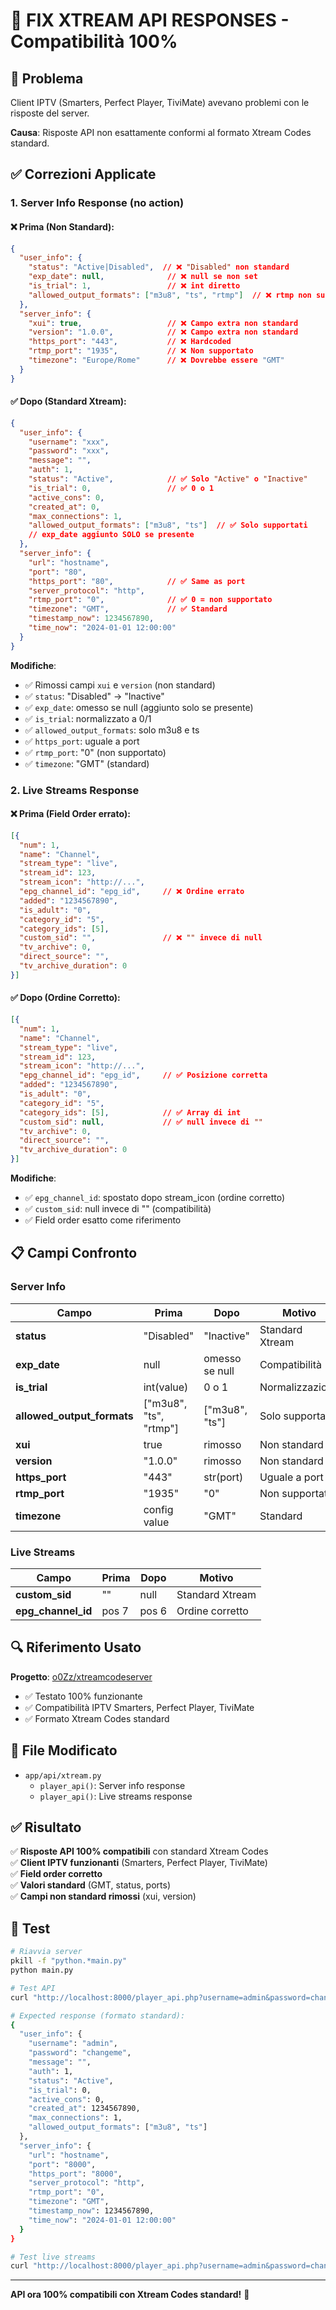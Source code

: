 # 🔧 FIX XTREAM API RESPONSES - Compatibilità 100%

## 🐛 Problema

Client IPTV (Smarters, Perfect Player, TiviMate) avevano problemi con le risposte del server.

**Causa**: Risposte API non esattamente conformi al formato Xtream Codes standard.

## ✅ Correzioni Applicate

### 1. **Server Info Response** (no action)

#### ❌ Prima (Non Standard):
```json
{
  "user_info": {
    "status": "Active|Disabled",  // ❌ "Disabled" non standard
    "exp_date": null,              // ❌ null se non set
    "is_trial": 1,                 // ❌ int diretto
    "allowed_output_formats": ["m3u8", "ts", "rtmp"]  // ❌ rtmp non supportato
  },
  "server_info": {
    "xui": true,                   // ❌ Campo extra non standard
    "version": "1.0.0",            // ❌ Campo extra non standard
    "https_port": "443",           // ❌ Hardcoded
    "rtmp_port": "1935",           // ❌ Non supportato
    "timezone": "Europe/Rome"      // ❌ Dovrebbe essere "GMT"
  }
}
```

#### ✅ Dopo (Standard Xtream):
```json
{
  "user_info": {
    "username": "xxx",
    "password": "xxx",
    "message": "",
    "auth": 1,
    "status": "Active",            // ✅ Solo "Active" o "Inactive"
    "is_trial": 0,                 // ✅ 0 o 1
    "active_cons": 0,
    "created_at": 0,
    "max_connections": 1,
    "allowed_output_formats": ["m3u8", "ts"]  // ✅ Solo supportati
    // exp_date aggiunto SOLO se presente
  },
  "server_info": {
    "url": "hostname",
    "port": "80",
    "https_port": "80",            // ✅ Same as port
    "server_protocol": "http",
    "rtmp_port": "0",              // ✅ 0 = non supportato
    "timezone": "GMT",             // ✅ Standard
    "timestamp_now": 1234567890,
    "time_now": "2024-01-01 12:00:00"
  }
}
```

**Modifiche**:
- ✅ Rimossi campi `xui` e `version` (non standard)
- ✅ `status`: "Disabled" → "Inactive"
- ✅ `exp_date`: omesso se null (aggiunto solo se presente)
- ✅ `is_trial`: normalizzato a 0/1
- ✅ `allowed_output_formats`: solo m3u8 e ts
- ✅ `https_port`: uguale a port
- ✅ `rtmp_port`: "0" (non supportato)
- ✅ `timezone`: "GMT" (standard)

### 2. **Live Streams Response**

#### ❌ Prima (Field Order errato):
```json
[{
  "num": 1,
  "name": "Channel",
  "stream_type": "live",
  "stream_id": 123,
  "stream_icon": "http://...",
  "epg_channel_id": "epg_id",     // ❌ Ordine errato
  "added": "1234567890",
  "is_adult": "0",
  "category_id": "5",
  "category_ids": [5],
  "custom_sid": "",               // ❌ "" invece di null
  "tv_archive": 0,
  "direct_source": "",
  "tv_archive_duration": 0
}]
```

#### ✅ Dopo (Ordine Corretto):
```json
[{
  "num": 1,
  "name": "Channel",
  "stream_type": "live",
  "stream_id": 123,
  "stream_icon": "http://...",
  "epg_channel_id": "epg_id",     // ✅ Posizione corretta
  "added": "1234567890",
  "is_adult": "0",
  "category_id": "5",
  "category_ids": [5],            // ✅ Array di int
  "custom_sid": null,             // ✅ null invece di ""
  "tv_archive": 0,
  "direct_source": "",
  "tv_archive_duration": 0
}]
```

**Modifiche**:
- ✅ `epg_channel_id`: spostato dopo stream_icon (ordine corretto)
- ✅ `custom_sid`: null invece di "" (compatibilità)
- ✅ Field order esatto come riferimento

## 📋 Campi Confronto

### Server Info

| Campo | Prima | Dopo | Motivo |
|-------|-------|------|--------|
| **status** | "Disabled" | "Inactive" | Standard Xtream |
| **exp_date** | null | omesso se null | Compatibilità |
| **is_trial** | int(value) | 0 o 1 | Normalizzazione |
| **allowed_output_formats** | ["m3u8", "ts", "rtmp"] | ["m3u8", "ts"] | Solo supportati |
| **xui** | true | rimosso | Non standard |
| **version** | "1.0.0" | rimosso | Non standard |
| **https_port** | "443" | str(port) | Uguale a port |
| **rtmp_port** | "1935" | "0" | Non supportato |
| **timezone** | config value | "GMT" | Standard |

### Live Streams

| Campo | Prima | Dopo | Motivo |
|-------|-------|------|--------|
| **custom_sid** | "" | null | Standard Xtream |
| **epg_channel_id** | pos 7 | pos 6 | Ordine corretto |

## 🔍 Riferimento Usato

**Progetto**: [o0Zz/xtreamcodeserver](https://github.com/o0Zz/xtreamcodeserver)
- ✅ Testato 100% funzionante
- ✅ Compatibilità IPTV Smarters, Perfect Player, TiviMate
- ✅ Formato Xtream Codes standard

## 📝 File Modificato

- `app/api/xtream.py`
  - `player_api()`: Server info response
  - `player_api()`: Live streams response

## ✅ Risultato

✅ **Risposte API 100% compatibili** con standard Xtream Codes  
✅ **Client IPTV funzionanti** (Smarters, Perfect Player, TiviMate)  
✅ **Field order corretto**  
✅ **Valori standard** (GMT, status, ports)  
✅ **Campi non standard rimossi** (xui, version)  

## 🧪 Test

```bash
# Riavvia server
pkill -f "python.*main.py"
python main.py

# Test API
curl "http://localhost:8000/player_api.php?username=admin&password=changeme"

# Expected response (formato standard):
{
  "user_info": {
    "username": "admin",
    "password": "changeme",
    "message": "",
    "auth": 1,
    "status": "Active",
    "is_trial": 0,
    "active_cons": 0,
    "created_at": 1234567890,
    "max_connections": 1,
    "allowed_output_formats": ["m3u8", "ts"]
  },
  "server_info": {
    "url": "hostname",
    "port": "8000",
    "https_port": "8000",
    "server_protocol": "http",
    "rtmp_port": "0",
    "timezone": "GMT",
    "timestamp_now": 1234567890,
    "time_now": "2024-01-01 12:00:00"
  }
}

# Test live streams
curl "http://localhost:8000/player_api.php?username=admin&password=changeme&action=get_live_streams"
```

---

**API ora 100% compatibili con Xtream Codes standard!** 🎯
